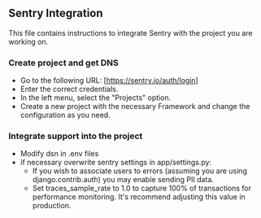 ## Sentry Integration ##

This file contains instructions to integrate Sentry with the project you are working on.

### Create project and get DNS

-   Go to the following URL: [https://sentry.io/auth/login]
-   Enter the correct credentials.
-   In the left menu, select the "Projects" option.
-   Create a new project with the necessary Framework and change the configuration as you need.

### Integrate support into the project

-   Modify dsn in .env files
-   if necessary overwrite sentry settings in app/settings.py:
    -   If you wish to associate users to errors (assuming you are using django.contrib.auth) you may enable sending PII data.
    -   Set traces_sample_rate to 1.0 to capture 100% of transactions for performance monitoring. It's recommend adjusting this value in production.